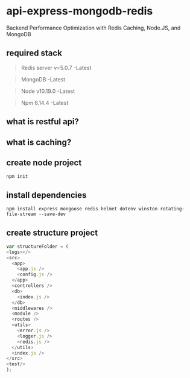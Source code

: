 # api-express-mongodb-redis
Backend Performance Optimization with Redis Caching, Node.JS, and MongoDB

## required stack
> Redis server v=5.0.7    -Latest

> MongoDB                 -Latest

> Node v10.19.0           -Latest

> Npm 6.14.4              -Latest


## what is restful api?

## what is caching?

## create node project
`npm init`

## install dependencies
`npm install express mongoose redis helmet dotenv winston rotating-file-stream --save-dev`

## create structure project
```js 
var structureFolder = (
<logs></>
<src>
  <app>
    <app.js />
    <config.js />
  </app>
  <controllers />
  <db>
    <index.js />
  </db>
  <middlewares />
  <module />
  <routes />
  <utils>
    <error.js />
    <logger.js />
    <redis.js />
  </utils>
  <index.js />
</src>
<test/>
);
```

## 